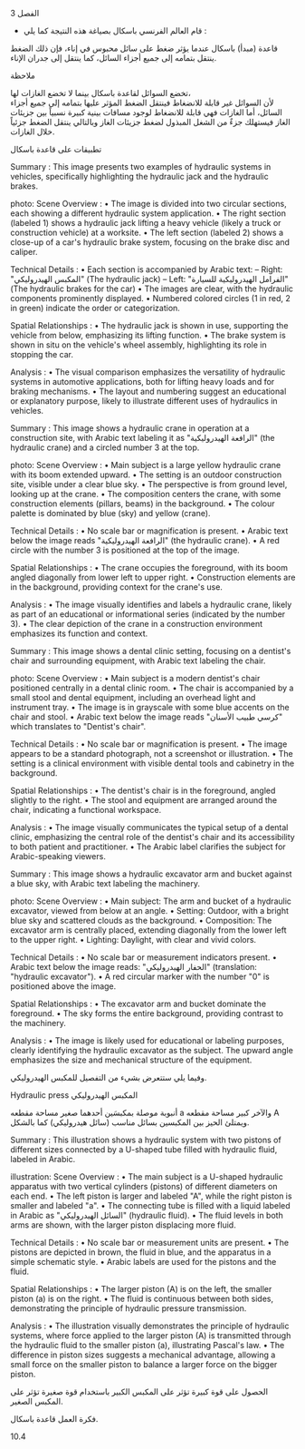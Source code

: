3
الفصل <!-- text, from page 0 (l=0.852,t=0.033,r=0.925,b=0.074), with ID fadec4b0-8278-4068-9a12-aa809a83c581 -->

* قام العالم الفرنسي باسكال بصياغة هذه النتيجة كما يلي : <!-- text, from page 0 (l=0.462,t=0.087,r=0.931,b=0.113), with ID 8e4eef75-82ef-4e8e-a35d-56d35e4bd39f -->

قاعدة (مبدأ) باسكال
عندما يؤثر ضغط على سائل محبوس في إناء، فإن ذلك الضغط ينتقل بتمامه إلى جميع أجزاء السائل، كما ينتقل إلى جدران الإناء. <!-- text, from page 0 (l=0.071,t=0.118,r=0.928,b=0.194), with ID a3738143-3c4c-4783-9549-382d9df01232 -->

ملاحظة

تخضع السوائل لقاعدة باسكال بينما لا تخضع الغازات لها،  
لأن السوائل غير قابلة للانضغاط فينتقل الضغط المؤثر عليها بتمامه إلى جميع أجزاء السائل، أما الغازات فهي قابلة للانضغاط لوجود مسافات بينية كبيرة نسبياً بين جزيئات الغاز فيستهلك جزءٌ من الشغل المبذول لضغط جزيئات الغاز وبالتالي ينتقل الضغط جزئياً خلال الغازات. <!-- text, from page 0 (l=0.071,t=0.208,r=0.940,b=0.345), with ID b2fffaa2-3357-43ce-8dde-10023599c0aa -->

تطبيقات على قاعدة باسكال <!-- text, from page 0 (l=0.616,t=0.360,r=0.930,b=0.400), with ID dd6fc954-82e9-43e8-bb45-278517bec3f9 -->

Summary : This image presents two examples of hydraulic systems in vehicles, specifically highlighting the hydraulic jack and the hydraulic brakes.

photo:
Scene Overview :
  • The image is divided into two circular sections, each showing a different hydraulic system application.
  • The right section (labeled 1) shows a hydraulic jack lifting a heavy vehicle (likely a truck or construction vehicle) at a worksite.
  • The left section (labeled 2) shows a close-up of a car's hydraulic brake system, focusing on the brake disc and caliper.

Technical Details :
  • Each section is accompanied by Arabic text: 
    – Right: "المكبس الهيدروليكي" (The hydraulic jack)
    – Left: "الفرامل الهيدروليكية للسيارة" (The hydraulic brakes for the car)
  • The images are clear, with the hydraulic components prominently displayed.
  • Numbered colored circles (1 in red, 2 in green) indicate the order or categorization.

Spatial Relationships :
  • The hydraulic jack is shown in use, supporting the vehicle from below, emphasizing its lifting function.
  • The brake system is shown in situ on the vehicle's wheel assembly, highlighting its role in stopping the car.

Analysis :
  • The visual comparison emphasizes the versatility of hydraulic systems in automotive applications, both for lifting heavy loads and for braking mechanisms.
  • The layout and numbering suggest an educational or explanatory purpose, likely to illustrate different uses of hydraulics in vehicles. <!-- figure, from page 0 (l=0.579,t=0.406,r=0.921,b=0.585), with ID 254d3576-720d-4d93-af6e-78d0182c8dbf -->

Summary : This image shows a hydraulic crane in operation at a construction site, with Arabic text labeling it as "الرافعة الهيدروليكية" (the hydraulic crane) and a circled number 3 at the top.

photo:
Scene Overview :
  • Main subject is a large yellow hydraulic crane with its boom extended upward.
  • The setting is an outdoor construction site, visible under a clear blue sky.
  • The perspective is from ground level, looking up at the crane.
  • The composition centers the crane, with some construction elements (pillars, beams) in the background.
  • The colour palette is dominated by blue (sky) and yellow (crane).

Technical Details :
  • No scale bar or magnification is present.
  • Arabic text below the image reads "الرافعة الهيدروليكية" (the hydraulic crane).
  • A red circle with the number 3 is positioned at the top of the image.

Spatial Relationships :
  • The crane occupies the foreground, with its boom angled diagonally from lower left to upper right.
  • Construction elements are in the background, providing context for the crane's use.

Analysis :
  • The image visually identifies and labels a hydraulic crane, likely as part of an educational or informational series (indicated by the number 3).
  • The clear depiction of the crane in a construction environment emphasizes its function and context. <!-- figure, from page 0 (l=0.410,t=0.409,r=0.588,b=0.579), with ID d5502ead-6a17-43fd-8783-5e5acd067800 -->

Summary : This image shows a dental clinic setting, focusing on a dentist's chair and surrounding equipment, with Arabic text labeling the chair.

photo:
Scene Overview :
  • Main subject is a modern dentist's chair positioned centrally in a dental clinic room.
  • The chair is accompanied by a small stool and dental equipment, including an overhead light and instrument tray.
  • The image is in grayscale with some blue accents on the chair and stool.
  • Arabic text below the image reads "كرسي طبيب الأسنان" which translates to "Dentist's chair".

Technical Details :
  • No scale bar or magnification is present.
  • The image appears to be a standard photograph, not a screenshot or illustration.
  • The setting is a clinical environment with visible dental tools and cabinetry in the background.

Spatial Relationships :
  • The dentist's chair is in the foreground, angled slightly to the right.
  • The stool and equipment are arranged around the chair, indicating a functional workspace.

Analysis :
  • The image visually communicates the typical setup of a dental clinic, emphasizing the central role of the dentist's chair and its accessibility to both patient and practitioner.
  • The Arabic label clarifies the subject for Arabic-speaking viewers. <!-- figure, from page 0 (l=0.247,t=0.406,r=0.414,b=0.584), with ID 64d28ea3-39d4-41a6-8675-8e8967e667fb -->

Summary : This image shows a hydraulic excavator arm and bucket against a blue sky, with Arabic text labeling the machinery.

photo:
Scene Overview :
  • Main subject: The arm and bucket of a hydraulic excavator, viewed from below at an angle.
  • Setting: Outdoor, with a bright blue sky and scattered clouds as the background.
  • Composition: The excavator arm is centrally placed, extending diagonally from the lower left to the upper right.
  • Lighting: Daylight, with clear and vivid colors.

Technical Details :
  • No scale bar or measurement indicators present.
  • Arabic text below the image reads: "الحفار الهيدروليكي" (translation: "hydraulic excavator").
  • A red circular marker with the number "0" is positioned above the image.

Spatial Relationships :
  • The excavator arm and bucket dominate the foreground.
  • The sky forms the entire background, providing contrast to the machinery.

Analysis :
  • The image is likely used for educational or labeling purposes, clearly identifying the hydraulic excavator as the subject. The upward angle emphasizes the size and mechanical structure of the equipment. <!-- figure, from page 0 (l=0.071,t=0.408,r=0.253,b=0.581), with ID 0e5629d5-2e20-47cf-b612-a85468137e0f -->

وفيما يلي ستتعرض بشيء من التفصيل للمكبس الهيدروليكي. <!-- text, from page 0 (l=0.438,t=0.595,r=0.931,b=0.625), with ID 009fe961-8f39-4a06-9d2f-c736d79dd06d -->

Hydraulic press المكبس الهيدروليكي <!-- text, from page 0 (l=0.513,t=0.635,r=0.931,b=0.670), with ID 29e9d030-93cb-40ce-ae67-6b87c5f2c443 -->

أنبوبة موصلة بمكبسَين أحدهما صغير مساحة مقطعه a والآخر كبير مساحة مقطعه A ويمتلئ الحيز بين المكبسين بسائل مناسب (سائل هيدروليكي) كما بالشكل. <!-- text, from page 0 (l=0.405,t=0.676,r=0.949,b=0.781), with ID 15e14fac-bd51-4902-89ed-626c4acb9331 -->

Summary : This illustration shows a hydraulic system with two pistons of different sizes connected by a U-shaped tube filled with hydraulic fluid, labeled in Arabic.

illustration:
Scene Overview :
  • The main subject is a U-shaped hydraulic apparatus with two vertical cylinders (pistons) of different diameters on each end.
  • The left piston is larger and labeled "A", while the right piston is smaller and labeled "a".
  • The connecting tube is filled with a liquid labeled in Arabic as "السائل الهيدروليكي" (hydraulic fluid).
  • The fluid levels in both arms are shown, with the larger piston displacing more fluid.

Technical Details :
  • No scale bar or measurement units are present.
  • The pistons are depicted in brown, the fluid in blue, and the apparatus in a simple schematic style.
  • Arabic labels are used for the pistons and the fluid.

Spatial Relationships :
  • The larger piston (A) is on the left, the smaller piston (a) is on the right.
  • The fluid is continuous between both sides, demonstrating the principle of hydraulic pressure transmission.

Analysis :
  • The illustration visually demonstrates the principle of hydraulic systems, where force applied to the larger piston (A) is transmitted through the hydraulic fluid to the smaller piston (a), illustrating Pascal's law.
  • The difference in piston sizes suggests a mechanical advantage, allowing a small force on the smaller piston to balance a larger force on the bigger piston. <!-- figure, from page 0 (l=0.075,t=0.659,r=0.344,b=0.773), with ID cfdae4e5-89da-4b96-8e18-a04985d22512 -->

الحصول على قوة كبيرة تؤثر على المكبس الكبير باستخدام قوة صغيرة تؤثر على المكبس الصغير. <!-- text, from page 0 (l=0.135,t=0.785,r=0.952,b=0.842), with ID 5658fce0-5d98-4625-9c42-d4d8d70da61f -->

فكرة العمل
قاعدة باسكال. <!-- text, from page 0 (l=0.752,t=0.854,r=0.947,b=0.896), with ID 0688ebf5-533d-484e-832b-f066c37cb91b -->

$10.4$ <!-- marginalia, from page 0 (l=0.869,t=0.921,r=0.923,b=0.950), with ID 80a26aef-121e-4f30-91d0-a904754af7f2 -->